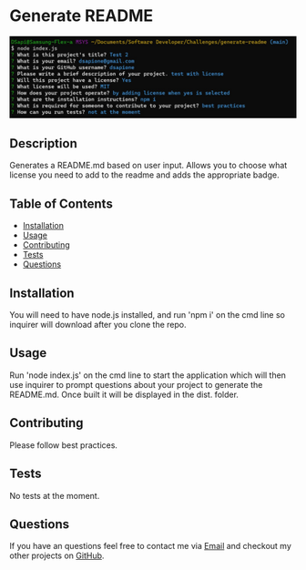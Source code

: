 # Generate README

[![walkthrough video](./assets/images/screenshot.jpg)](https://watch.screencastify.com/v/us5orrhxN8h61sd69x24)

## Description

Generates a README.md based on user input. Allows you to choose what license you need to add to the readme and adds the appropriate badge.

## Table of Contents

* [Installation](#installation)
* [Usage](#usage)
* [Contributing](#contributing)
* [Tests](#tests)
* [Questions](#questions)

## Installation

You will need to have node.js installed, and run 'npm i' on the cmd line so inquirer will download after you clone the repo.

## Usage

Run 'node index.js' on the cmd line to start the application which will then use inquirer to prompt questions about your project to generate the README.md. Once built it will be displayed in the dist. folder.

## Contributing

Please follow best practices.

## Tests

No tests at the moment.

## Questions

If you have an questions feel free to contact me via [Email](dsapione@gmail.com)
and checkout my other projects on [GitHub](https://github.com/dsapione).
